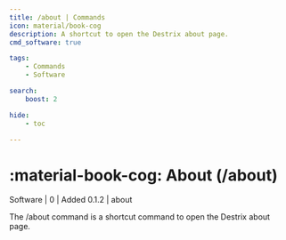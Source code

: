 ```yaml
---
title: /about | Commands
icon: material/book-cog
description: A shortcut to open the Destrix about page.
cmd_software: true

tags:
    - Commands
    - Software

search:
    boost: 2

hide:
    - toc

---
```

# <p style="color: var(--md-default-fg-color); display: inline;">:material-book-cog: About</p> (/about)
<div style="display:inline;">
<p style="color: var(--destrix-docs--commandcat-software); display: inline;">Software</p> | <p style="color: var(--md-default-fg-color--light); display: inline;">0</p> | <p style="color: var(--md-default-fg-color--light); display: inline;"> Added 0.1.2</p> | about
</div>

The /about command is a shortcut command to open the Destrix about page.

<!-- ## See Also -->
<!-- * [Destrix Plus](/404.html) -->
<!-- * [:fontawesome-solid-ranking-star: /check-rank](/Commands/specifics/checkrank/) -->